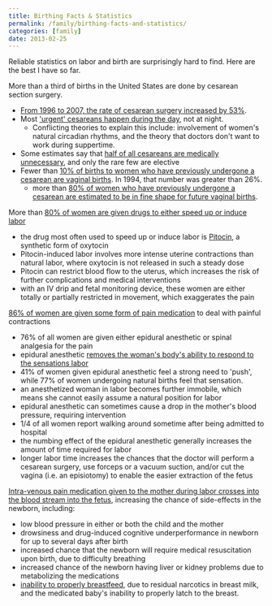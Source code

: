 ```yaml
---
title: Birthing Facts & Statistics
permalink: /family/birthing-facts-and-statistics/
categories: [family]
date: 2013-02-25
---
```


Reliable statistics on labor and birth are surprisingly hard to find. Here are the best I have so far.

More than a third of births in the United States are done by cesarean section surgery.

- [From 1996 to 2007, the rate of cesarean surgery increased by 53%](http://www.cdc.gov/nchs/data/databriefs/db35.htm).
- Most ['urgent' cesareans happen during the day](https://www.ncbi.nlm.nih.gov/pubmed/12929294), not at night.
  - Conflicting theories to explain this include: involvement of women's natural circadian rhythms, and the theory that doctors don't want to work during suppertime.
- Some estimates say that [half of all cesareans are medically unnecessary](http://www.childbirth.org/section/avoid.html), and only the rare few are elective
- Fewer than [10% of births to women who have previously undergone a cesarean are vaginal births](http://www.childbirthconnection.org/article.asp?ck=10554). In 1994, that number was greater than 26%.
  - more than [80% of women who have previously undergone a cesarean are estimated to be in fine shape for future vaginal births](http://www.aafp.org/afp/2004/1001/p1397.html).

More than [80% of women are given drugs to either speed up or induce labor](http://www.childbirthconnection.org/pdfs/LTMII_report.pdf)

- the drug most often used to speed up or induce labor is [Pitocin](http://www.childbirth.org/articles/pit.html), a synthetic form of oxytocin
- Pitocin-induced labor involves more intense uterine contractions than natural labor, where oxytocin is not released in such a steady dose
- Pitocin can restrict blood flow to the uterus, which increases the risk of further complications and medical interventions
- with an IV drip and fetal monitoring device, these women are either totally or partially restricted in movement, which exaggerates the pain

[86% of women are given some form of pain medication](http://www.childbirthconnection.org/pdfs/LTMII_report.pdf) to deal with painful contractions

- 76% of all women are given either epidural anesthetic or spinal analgesia for the pain
- epidural anesthetic [removes the woman's body's ability to respond to the sensations labor](http://pregnancy.about.com/od/secondstagepushing/p/pushingepidural.htm)
- 41% of women given epidural anesthetic feel a strong need to 'push', while 77% of women undergoing natural births feel that sensation.
- an anesthetized woman in labor becomes further immobile, which means she cannot easily assume a natural position for labor
- epidural anesthetic can sometimes cause a drop in the mother's blood pressure, requiring intervention
- 1/4 of all women report walking around sometime after being admitted to hospital
- the numbing effect of the epidural anesthetic generally increases the amount of time required for labor
- longer labor time increases the chances that the doctor will perform a cesarean surgery, use forceps or a vacuum suction, and/or cut the vagina (i.e. an episiotomy) to enable the easier extraction of the fetus

[Intra-venous pain medication given to the mother during labor crosses into the blood stream into the fetus](http://voices.yahoo.com/pain-medications-used-childbirth-effects-mother-3464615.html), increasing the chance of side-effects in the newborn, including:

- low blood pressure in either or both the child and the mother
- drowsiness and drug-induced cognitive underperformance in newborn for up to several days after birth
- increased chance that the newborn will require medical resuscitation upon birth, due to difficulty breathing
- increased chance of the newborn having liver or kidney problems due to metabolizing the medications
- [inability to properly breastfeed](http://www.sciencedirect.com/science/article/pii/0091218294900973), due to residual narcotics in breast milk, and the medicated baby's inability to properly latch to the breast.
